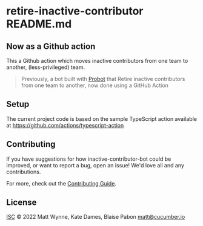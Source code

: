 # retire-inactive-contributor README.md

## Now as a Github action

This a Github action which moves inactive  contributors from one team to another, (less-privileged) team.

> Previously, a bot built with [Probot](https://github.com/probot/probot) that Retire inactive contributors from one team to another, now done using a GitHub Action

## Setup

The current project code is based on the sample TypeScript action available at https://github.com/actions/typescript-action

## Contributing

If you have suggestions for how inactive-contributor-bot could be improved, or want to report a bug, open an issue! We'd love all and any contributions.

For more, check out the [Contributing Guide](CONTRIBUTING.md).

## License

[ISC](LICENSE) © 2022 Matt Wynne, Kate Dames, Blaise Pabon <matt@cucumber.io>
